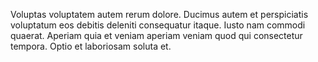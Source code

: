 Voluptas voluptatem autem rerum dolore. Ducimus autem et perspiciatis voluptatum eos debitis deleniti consequatur itaque. Iusto nam commodi quaerat. Aperiam quia et veniam aperiam veniam quod qui consectetur tempora. Optio et laboriosam soluta et.